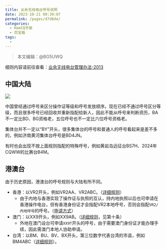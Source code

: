 ```yaml
---
title: 业余无线电台呼号说明
date: 2023-10-21 00:39:07
permalink: /pages/d7d8de/
categories:
  - HamCQ手册
  - 百宝箱
tags:
  - 
---
```


> 本文编辑：@BG5UWQ

细则内容请前往查看：[业余无线电台管理办法-2013](https://www.gov.cn/gongbao/content/2013/content_2307053.htm)  

## 中国大陆

![](/img/0304/1_callsign.png)

中国曾经通过呼号来区分操作证等级和呼号发放顺序。现在已经不通过呼号区分等级，而且很多呼号已经回收并重新指配给新人，因此不能从呼号来判断资历，BA不一定比BD、BG资格老，五位呼号也不一定比六位呼号资格老。

集体台并不一定以“BY”开头，很多集体台的呼号和普通人的呼号看起来是差不多的，例如济南黄河集体台呼号是BD4JN。

有时也会出现不按上面规则指配的特殊呼号，例如黄岩岛远征台BS7H、2024年CQWW的比赛台B4M。

## 港澳台

由于历史原因，港澳台的呼号规则与大陆有所不同。

* 香港：以VR2开头，例如VR2AA、VR2ABC。（[详细规则](https://www.coms-auth.hk/filemanager/statement/tc/upload/561/i297.pdf)）
    * 由于内地与香港实现了操作证与执照的互认，持内地执照以后也可申请在香港操作电台，但有香港身份证才会指配VR2本地呼号，否则会指配`VR2/内地呼号`的呼号。（[申请方式](https://www.ofca.gov.hk/filemanager/ofca/sc/content_624/GN_12_2024_sc.pdf)）
* 澳门：以XX9开头，例如XX9AB。（[详细规则](https://bo.io.gov.mo/bo/i/94/24/declei29_cn.asp)，见第十条）
    * 外地在澳门设台可申请`XX9T`开头的呼号，由于需要澳门身份证才能办理手续，因此需澳门本地人协助申请。
* 台湾：以BM、BU、BV、BX开头，第三位数字代表台湾的市县，例如BM4ABC（[详细规则](http://www.ctarl.org.tw/bv5ya/callsigl.htm)）。
